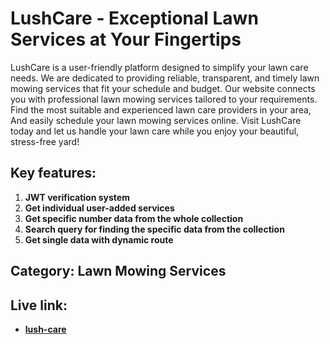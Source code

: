 # LushCare - Exceptional Lawn Services at Your Fingertips

LushCare is a user-friendly platform designed to simplify your lawn care needs. We are dedicated to providing reliable, transparent, and timely lawn mowing services that fit your schedule and budget. Our website connects you with professional lawn mowing services tailored to your requirements. Find the most suitable and experienced lawn care providers in your area, And easily schedule your lawn mowing services online. Visit LushCare today and let us handle your lawn care while you enjoy your beautiful, stress-free yard!

## Key features:
1. **JWT verification system**
2. **Get individual user-added services**
3. **Get specific number data from the whole collection**
4. **Search query for finding the specific data from the collection**
5. **Get single data with dynamic route**

## Category: Lawn Mowing Services

##  Live link:
- **[lush-care](https://lush-care-f2f32.web.app)**